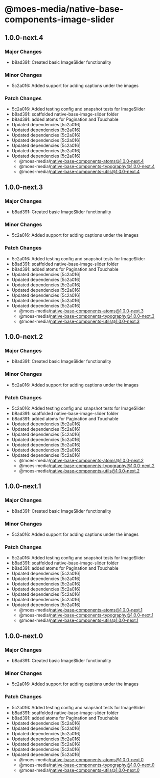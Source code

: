 # @moes-media/native-base-components-image-slider

## 1.0.0-next.4

### Major Changes

- b8ad391: Created basic ImageSlider functionality

### Minor Changes

- 5c2a016: Added support for adding captions under the images

### Patch Changes

- 5c2a016: Added testing config and snapshot tests for ImageSlider
- b8ad391: scaffolded native-base-image-slider folder
- b8ad391: added atoms for Pagination and Touchable
- Updated dependencies [5c2a016]
- Updated dependencies [5c2a016]
- Updated dependencies [5c2a016]
- Updated dependencies [5c2a016]
- Updated dependencies [5c2a016]
- Updated dependencies [5c2a016]
- Updated dependencies [5c2a016]
  - @moes-media/native-base-components-atoms@1.0.0-next.4
  - @moes-media/native-base-components-typography@1.0.0-next.4
  - @moes-media/native-base-components-utils@1.0.0-next.4

## 1.0.0-next.3

### Major Changes

- b8ad391: Created basic ImageSlider functionality

### Minor Changes

- 5c2a016: Added support for adding captions under the images

### Patch Changes

- 5c2a016: Added testing config and snapshot tests for ImageSlider
- b8ad391: scaffolded native-base-image-slider folder
- b8ad391: added atoms for Pagination and Touchable
- Updated dependencies [5c2a016]
- Updated dependencies [5c2a016]
- Updated dependencies [5c2a016]
- Updated dependencies [5c2a016]
- Updated dependencies [5c2a016]
- Updated dependencies [5c2a016]
- Updated dependencies [5c2a016]
  - @moes-media/native-base-components-atoms@1.0.0-next.3
  - @moes-media/native-base-components-typography@1.0.0-next.3
  - @moes-media/native-base-components-utils@1.0.0-next.3

## 1.0.0-next.2

### Major Changes

- b8ad391: Created basic ImageSlider functionality

### Minor Changes

- 5c2a016: Added support for adding captions under the images

### Patch Changes

- 5c2a016: Added testing config and snapshot tests for ImageSlider
- b8ad391: scaffolded native-base-image-slider folder
- b8ad391: added atoms for Pagination and Touchable
- Updated dependencies [5c2a016]
- Updated dependencies [5c2a016]
- Updated dependencies [5c2a016]
- Updated dependencies [5c2a016]
- Updated dependencies [5c2a016]
- Updated dependencies [5c2a016]
- Updated dependencies [5c2a016]
  - @moes-media/native-base-components-atoms@1.0.0-next.2
  - @moes-media/native-base-components-typography@1.0.0-next.2
  - @moes-media/native-base-components-utils@1.0.0-next.2

## 1.0.0-next.1

### Major Changes

- b8ad391: Created basic ImageSlider functionality

### Minor Changes

- 5c2a016: Added support for adding captions under the images

### Patch Changes

- 5c2a016: Added testing config and snapshot tests for ImageSlider
- b8ad391: scaffolded native-base-image-slider folder
- b8ad391: added atoms for Pagination and Touchable
- Updated dependencies [5c2a016]
- Updated dependencies [5c2a016]
- Updated dependencies [5c2a016]
- Updated dependencies [5c2a016]
- Updated dependencies [5c2a016]
- Updated dependencies [5c2a016]
- Updated dependencies [5c2a016]
  - @moes-media/native-base-components-atoms@1.0.0-next.1
  - @moes-media/native-base-components-typography@1.0.0-next.1
  - @moes-media/native-base-components-utils@1.0.0-next.1

## 1.0.0-next.0

### Major Changes

- b8ad391: Created basic ImageSlider functionality

### Minor Changes

- 5c2a016: Added support for adding captions under the images

### Patch Changes

- 5c2a016: Added testing config and snapshot tests for ImageSlider
- b8ad391: scaffolded native-base-image-slider folder
- b8ad391: added atoms for Pagination and Touchable
- Updated dependencies [5c2a016]
- Updated dependencies [5c2a016]
- Updated dependencies [5c2a016]
- Updated dependencies [5c2a016]
- Updated dependencies [5c2a016]
- Updated dependencies [5c2a016]
- Updated dependencies [5c2a016]
  - @moes-media/native-base-components-atoms@1.0.0-next.0
  - @moes-media/native-base-components-typography@1.0.0-next.0
  - @moes-media/native-base-components-utils@1.0.0-next.0
